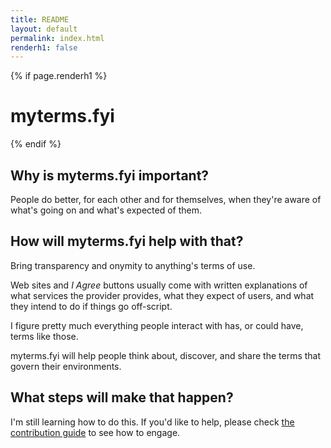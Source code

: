 ```yaml
---
title: README
layout: default
permalink: index.html
renderh1: false
---
```


{% if page.renderh1 %}
# myterms.fyi
{% endif %}

## Why is myterms.fyi important?

People do better, for each other and for themselves, when they're aware of what's going on and what's expected of them.

## How will myterms.fyi help with that?

Bring transparency and onymity to anything's terms of use.

Web sites and _I Agree_ buttons usually come with written explanations of what services the provider provides, what they expect of users, and what they intend to do if things go off-script.

I figure pretty much everything people interact with has, or could have, terms like those.

myterms.fyi will help people think about, discover, and share the terms that govern their environments.

## What steps will make that happen?

I'm still learning how to do this. If you'd like to help, please check [the contribution guide] to see how to engage.

<!-- ## Assumptions -->

[the contribution guide]: https://github.com/solvaholic/myterms.fyi/blob/main/docs/CONTRIBUTING.md